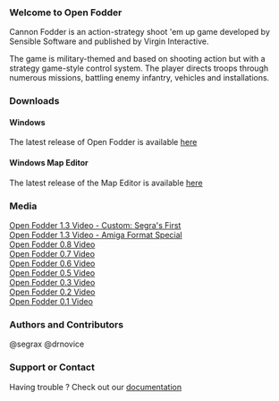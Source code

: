 ### Welcome to Open Fodder
Cannon Fodder is an action-strategy shoot 'em up game developed by Sensible Software and published by Virgin Interactive.

The game is military-themed and based on shooting action but with a strategy game-style control system. The player directs troops through numerous missions, battling enemy infantry, vehicles and installations.

### Downloads

#### Windows
The latest release of Open Fodder is available [here](https://github.com/OpenFodder/openfodder/releases)

#### Windows Map Editor
The latest release of the Map Editor is available [here](https://github.com/OpenFodder/editor/releases)
  
### Media
[Open Fodder 1.3 Video - Custom: Segra's First](https://www.youtube.com/watch?v=D0Ap38IYVUU)  
[Open Fodder 1.3 Video - Amiga Format Special](https://www.youtube.com/watch?v=aSGOTSw-LlI)  
[Open Fodder 0.8 Video](https://www.youtube.com/watch?v=7AjELdOzoaw)  
[Open Fodder 0.7 Video](https://www.youtube.com/watch?v=c9iu7Jwm3Ak)  
[Open Fodder 0.6 Video](https://youtu.be/lHSw2vQDbfI)  
[Open Fodder 0.5 Video](https://www.youtube.com/watch?v=qUH0BCSMDsY)  
[Open Fodder 0.3 Video](https://www.youtube.com/watch?v=xVSWP2x0JBo)  
[Open Fodder 0.2 Video](https://www.youtube.com/watch?v=MLovwBEWr6k)  
[Open Fodder 0.1 Video](https://www.youtube.com/watch?v=9QLg0hYsFFY)  

### Authors and Contributors
@segrax
@drnovice

### Support or Contact
Having trouble ? Check out our [documentation](https://github.com/OpenFodder/openfodder/wiki)
